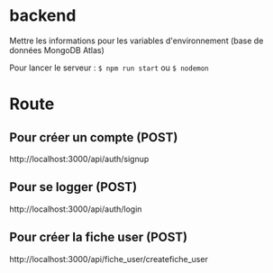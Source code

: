 # backend
Mettre les informations pour les variables d'environnement (base de données MongoDB Atlas)

Pour lancer le serveur : `$ npm run start` ou `$ nodemon`

# Route
## Pour créer un compte (POST)
http://localhost:3000/api/auth/signup

## Pour se logger (POST)
http://localhost:3000/api/auth/login

## Pour créer la fiche user (POST)
http://localhost:3000/api/fiche_user/createfiche_user